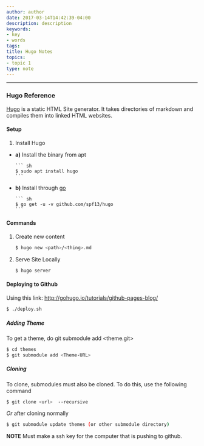 ```yaml
---
author: author
date: 2017-03-14T14:42:39-04:00
description: description
keywords:
- key
- words
tags:
title: Hugo Notes
topics:
- topic 1
type: note
---
```

---
### Hugo Reference

[Hugo](https://gohugo.io/overview/introduction/) is a static HTML Site generator. It takes directories of markdown and compiles them into linked HTML websites. 
#### Setup
1. Install Hugo 
  - **a)** Install the binary from apt

        ``` sh
        $ sudo apt install hugo 
        ```
  - **b)** Install through [go](../GoNotes)

        ``` sh
        $ go get -u -v github.com/spf13/hugo
        ```


#### Commands

1. Create new content

     ``` sh 
     $ hugo new <path>/<thing>.md
     ```


2. Serve Site Locally

    ``` sh 
    $ hugo server
    ```

#### Deploying to Github

Using this link: http://gohugo.io/tutorials/github-pages-blog/

``` sh
$ ./deploy.sh
```

##### Adding Theme
To get a theme, do git submodule add <theme.git> 

``` sh 
$ cd themes
$ git submodule add <Theme-URL>
```

##### Cloning 
To clone, submodules must also be cloned. To do this, use the following command

``` sh 
$ git clone <url>  --recursive
```
*Or* after cloning normally

``` sh 
$ git submodule update themes (or other submodule directory)
```


**NOTE** Must make a ssh key for the computer that is pushing to github. 




